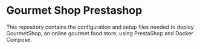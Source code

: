 # Gourmet Shop Prestashop
This repository contains the configuration and setup files needed to deploy GourmetShop, an online gourmet food store, using PrestaShop and Docker Compose.
